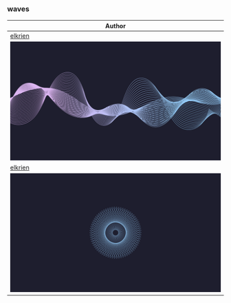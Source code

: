 <h3>waves</h3><table><thead><tr><th>Author</th></tr></thead><tbody><tr><td><a href="https://github.com/elkrien">elkrien</a></td></tr><tr><td><a href="https://raw.githubusercontent.com/catppuccin/wallpapers/main/waves/cat-waves.png"><img src="cat-waves.png"/></a></td></tr><tr><td><a href="https://github.com/elkrien">elkrien</a></td></tr><tr><td><a href="https://raw.githubusercontent.com/catppuccin/wallpapers/main/waves/cat-blue-eye.png"><img src="cat-blue-eye.png"/></a></td></tr></tbody></table>